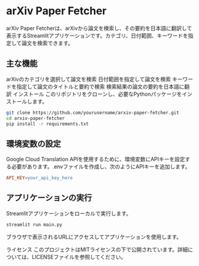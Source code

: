 # arXiv Paper Fetcher
arXiv Paper Fetcherは、arXivから論文を検索し、その要約を日本語に翻訳して表示するStreamlitアプリケーションです。カテゴリ、日付範囲、キーワードを指定して論文を検索できます。

## 主な機能
arXivのカテゴリを選択して論文を検索
日付範囲を指定して論文を検索
キーワードを指定して論文のタイトルと要約で検索
検索結果の論文の要約を日本語に翻訳
インストール
このリポジトリをクローンし、必要なPythonパッケージをインストールします。

```bash
git clone https://github.com/yourusername/arxiv-paper-fetcher.git
cd arxiv-paper-fetcher
pip install -r requirements.txt
```

## 環境変数の設定
Google Cloud Translation APIを使用するために、環境変数にAPIキーを設定する必要があります。.envファイルを作成し、次のようにAPIキーを追加します。

```makefile
API_KEY=your_api_key_here
```

## アプリケーションの実行
Streamlitアプリケーションをローカルで実行します。

```bash
streamlit run main.py
```
ブラウザで表示されるURLにアクセスしてアプリケーションを使用します。

ライセンス
このプロジェクトはMITライセンスの下で公開されています。詳細については、LICENSEファイルを参照してください。
